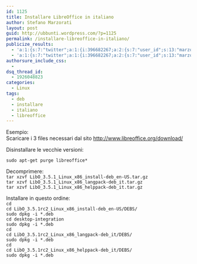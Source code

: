 ```yaml
---
id: 1125
title: Installare LibreOffice in italiano
author: Stefano Marzorati
layout: post
guid: http://ubbunti.wordpress.com/?p=1125
permalink: /installare-libreoffice-in-italiano/
publicize_results:
  - 'a:1:{s:7:"twitter";a:1:{i:396682267;a:2:{s:7:"user_id";s:13:"marzorati_ste";s:7:"post_id";s:18:"182900888149565440";}}}'
  - 'a:1:{s:7:"twitter";a:1:{i:396682267;a:2:{s:7:"user_id";s:13:"marzorati_ste";s:7:"post_id";s:18:"182900888149565440";}}}'
authorsure_include_css:
  - 
dsq_thread_id:
  - 1926048823
categories:
  - Linux
tags:
  - deb
  - installare
  - italiano
  - libreoffice
---
```

Esempio:  
Scaricare i 3 files necessari dal sito <a href="http://www.libreoffice.org/download/" title="LibreOffice" target="_blank">http://www.libreoffice.org/download/</a>

Disinstallare le vecchie versioni:

`sudo apt-get purge libreoffice*`

Decomprimere:  
`tar xzvf LibO_3.5.1_Linux_x86_install-deb_en-US.tar.gz`  
`tar xzvf LibO_3.5.1_Linux_x86_langpack-deb_it.tar.gz`  
`tar xzvf LibO_3.5.1_Linux_x86_helppack-deb_it.tar.gz`

Installare in questo ordine:  
`cd`  
`cd LibO_3.5.1rc2_Linux_x86_install-deb_en-US/DEBS/`  
`sudo dpkg -i *.deb`  
`cd desktop-integration`  
`sudo dpkg -i *.deb`  
`cd`  
`cd LibO_3.5.1rc2_Linux_x86_langpack-deb_it/DEBS/`  
`sudo dpkg -i *.deb`  
`cd`  
`cd LibO_3.5.1rc2_Linux_x86_helppack-deb_it/DEBS/`  
`sudo dpkg -i *.deb`